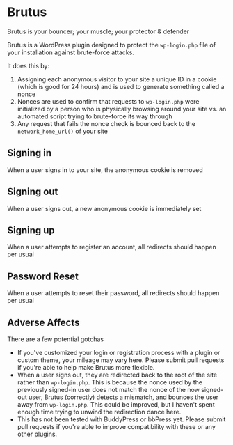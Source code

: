 # Brutus
Brutus is your bouncer; your muscle; your protector &amp; defender

Brutus is a WordPress plugin designed to protect the `wp-login.php` file of your installation against brute-force attacks.

It does this by:

1. Assigning each anonymous visitor to your site a unique ID in a cookie (which is good for 24 hours) and is used to generate something called a nonce
2. Nonces are used to confirm that requests to `wp-login.php` were initialized by a person who is physically browsing around your site vs. an automated script trying to brute-force its way through
3. Any request that fails the nonce check is bounced back to the `network_home_url()` of your site

## Signing in

When a user signs in to your site, the anonymous cookie is removed

## Signing out

When a user signs out, a new anonymous cookie is immediately set

## Signing up

When a user attempts to register an account, all redirects should happen per usual

## Password Reset

When a user attempts to reset their password, all redirects should happen per usual

## Adverse Affects

There are a few potential gotchas

* If you've customized your login or registration process with a plugin or custom theme, your mileage may vary here. Please submit pull requests if you're able to help make Brutus more flexible.
* When a user signs out, they are redirected back to the root of the site rather than `wp-login.php`. This is because the nonce used by the previously signed-in user does not match the nonce of the now signed-out user, Brutus (correctly) detects a mismatch, and bounces the user away from `wp-login.php`. This could be improved, but I haven't spent enough time trying to unwind the redirection dance here.
* This has not been tested with BuddyPress or bbPress yet. Please submit pull requests if you're able to improve compatibility with these or any other plugins.
